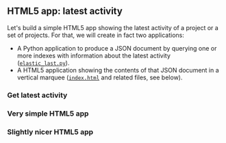 ## HTML5 app: latest activity

Let's build a simple HTML5 app showing the latest activity of a project or a set of projects. For that, we will create in fact two applications:

* A Python application to produce a JSON document by querying one or more indexes with information about the latest activity ([`elastic_last.py`](https://github.com/jgbarah/GrimoireLab-training/blob/master/tools-and-tips/scripts/elastic_last.py)).
* A HTML5 application showing the contents of that JSON document in a vertical marquee ([`index.html`](https://github.com/jgbarah/GrimoireLab-training/blob/master/tools-and-tips/scripts/index.html) and related files, see below).

### Get latest activity


### Very simple HTML5 app


### Slightly nicer HTML5 app


